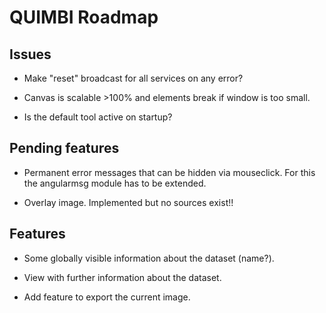 # QUIMBI Roadmap


## Issues

- Make "reset" broadcast for all services on any error?

- Canvas is scalable >100% and elements break if window is too small.

- Is the default tool active on startup?


## Pending features

- Permanent error messages that can be hidden via mouseclick. For this the angularmsg module has to be extended.

- Overlay image. Implemented but no sources exist!!


## Features

- Some globally visible information about the dataset (name?).

- View with further information about the dataset.

- Add feature to export the current image.